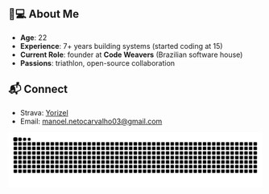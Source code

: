 ## 👨💻 About Me  
- **Age**: 22  
- **Experience**: 7+ years building systems (started coding at 15)  
- **Current Role**: founder at **Code Weavers** (Brazilian software house)  
- **Passions**: triathlon, open-source collaboration  

## 📬 Connect  
- Strava: [Yorizel](https://www.strava.com/athletes/111529424)
- Email: manoel.netocarvalho03@gmail.com
 

<img src="https://raw.githubusercontent.com/yorizel/yorizel/output/snake.svg" alt="Snake animation" />

